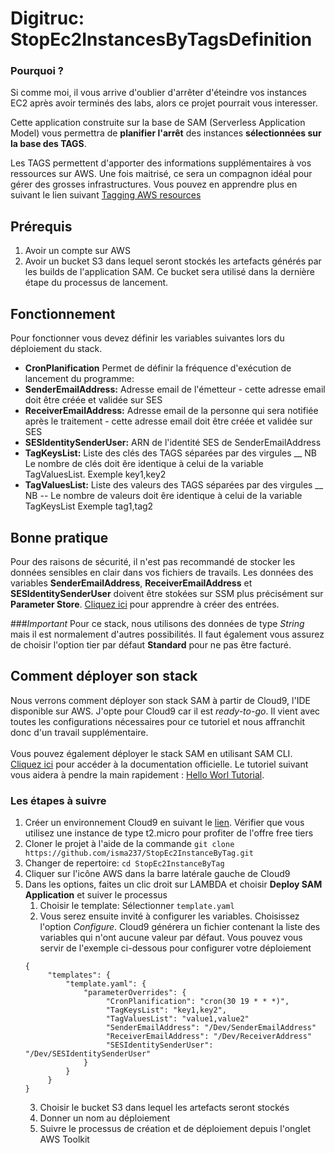 
# Digitruc: StopEc2InstancesByTagsDefinition

### Pourquoi ?
Si comme moi, il vous arrive d'oublier d'arrêter d'éteindre 
vos instances EC2 après avoir terminés des labs, alors ce projet pourrait vous interesser. 

Cette application construite sur la base de SAM (Serverless Application 
Model) vous permettra de **planifier l'arrêt** des instances **sélectionnées
sur la base des TAGS**. 

Les TAGS permettent d'apporter des informations supplémentaires à vos ressources sur AWS. 
Une fois maitrisé, ce sera un compagnon idéal pour gérer des grosses infrastructures.
Vous pouvez en apprendre plus en suivant le lien suivant [Tagging AWS resources](https://docs.aws.amazon.com/general/latest/gr/aws_tagging.html)


## Prérequis

1. Avoir un compte sur AWS
2. Avoir un bucket S3 dans lequel seront stockés les artefacts générés par les builds de l'application SAM. Ce bucket 
sera utilisé dans la dernière étape du processus de lancement. 


## Fonctionnement

Pour fonctionner vous devez définir les variables suivantes lors du déploiement du stack.

- **CronPlanification** Permet de définir la fréquence d'exécution de lancement du programme: 
- **SenderEmailAddress:** Adresse email de l'émetteur - cette adresse email doit être créée et validée sur SES
- **ReceiverEmailAddress:** Adresse email de la personne qui sera notifiée après le traitement - cette adresse email doit être créée et validée sur SES
- **SESIdentitySenderUser:** ARN de l'identité SES de SenderEmailAddress
- **TagKeysList:** Liste des clés des TAGS séparées par des virgules __ NB Le nombre de clés doit êre identique à celui de la variable TagValuesList. Exemple key1,key2
- **TagValuesList:** Liste des valeurs des TAGS séparées par des virgules __ NB -- Le nombre de valeurs doit êre identique à celui de la variable TagKeysList Exemple tag1,tag2

## Bonne pratique
Pour des raisons de sécurité, il n'est pas recommandé de stocker les données sensibles en clair dans vos fichiers de travails. 
Les données des variables **SenderEmailAddress**, **ReceiverEmailAddress** et **SESIdentitySenderUser** doivent être stokées 
sur SSM plus précisément sur **Parameter Store**. [Cliquez ici](https://docs.aws.amazon.com/systems-manager/latest/userguide/sysman-paramstore-su-create.html)
pour apprendre à créer des entrées. 

###*Important*
Pour ce stack, nous utilisons des données de type *String* mais il est normalement d'autres possibilités. Il faut également
vous assurez de choisir l'option tier par défaut **Standard** pour ne pas être facturé.

## Comment déployer son stack
Nous verrons comment déployer son stack SAM à partir de Cloud9, l'IDE disponible sur AWS.
J'opte pour Cloud9 car il est *ready-to-go*. Il vient avec toutes les configurations nécessaires pour ce tutoriel 
et nous affranchit donc d'un travail supplémentaire.\
\
Vous pouvez également déployer le stack SAM en utilisant SAM CLI. [Cliquez ici](https://docs.aws.amazon.com/serverless-application-model/latest/developerguide/install-sam-cli.html) pour accéder à la documentation officielle. 
Le tutoriel suivant vous aidera à pendre la main rapidement : [Hello Worl Tutorial](https://docs.aws.amazon.com/serverless-application-model/latest/developerguide/serverless-getting-started-hello-world.html).

### Les étapes à suivre
1. Créer un environnement Cloud9 en suivant le [lien](https://docs.aws.amazon.com/cloud9/latest/user-guide/tutorial-create-environment.html). Vérifier que vous utilisez une instance de type t2.micro pour profiter de l'offre free tiers 
2. Cloner le projet à l'aide de la commande `git clone https://github.com/isma237/StopEc2InstanceByTag.git`
3. Changer de repertoire: `cd StopEc2InstanceByTag`
4. Cliquer sur l'icône AWS dans la barre latérale gauche de Cloud9
5. Dans les options, faites un clic droit sur LAMBDA et choisir **Deploy SAM Application** et suiver le processus
   1. Choisir le template: Sélectionner `template.yaml`
   2. Vous serez ensuite invité à configurer les variables. Choisissez l'option *Configure*. Cloud9 générera un fichier contenant la liste des variables qui n'ont 
   aucune valeur par défaut. Vous pouvez vous servir de l'exemple ci-dessous pour configurer votre déploiement
   ```
   {
        "templates": {
            "template.yaml": {
                "parameterOverrides": {
                     "CronPlanification": "cron(30 19 * * *)",
                     "TagKeysList": "key1,key2",
                     "TagValuesList": "value1,value2"
                     "SenderEmailAddress": "/Dev/SenderEmailAddress"
                     "ReceiverEmailAddress": "/Dev/ReceiverAddress"
                     "SESIdentitySenderUser": "/Dev/SESIdentitySenderUser"
                }
            }
        }
   }
   ```
   3. Choisir le bucket S3 dans lequel les artefacts seront stockés
   4. Donner un nom au déploiement
   5. Suivre le processus de création et de déploiement depuis l'onglet AWS Toolkit
   

